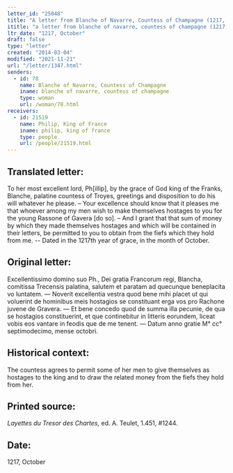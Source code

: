 ```yaml
---
letter_id: "25048"
title: "A letter from Blanche of Navarre, Countess of Champagne (1217, October)"
ititle: "a letter from blanche of navarre, countess of champagne (1217, october)"
ltr_date: "1217, October"
draft: false
type: "letter"
created: "2014-03-04"
modified: "2021-11-21"
url: "/letter/1347.html"
senders:
  - id: 78
    name: Blanche of Navarre, Countess of Champagne
    iname: blanche of navarre, countess of champagne
    type: woman
    url: /woman/78.html
receivers:
  - id: 21519
    name: Philip, King of France
    iname: philip, king of france
    type: people
    url: /people/21519.html
---
```

<h2> Translated letter:</h2>To her most excellent lord, Ph[illip], by the grace of God king of the Franks, Blanche, palatine countess of Troyes, greetings and disposition to do his will whatever he please. – Your excellence should know that it pleases me that whoever among my men wish to make themselves hostages to you for the young Rassone of Gavera [do so].  – And I grant that that sum of money by which they made themselves hostages and which will be contained in their letters, be permitted to you to obtain from the fiefs which they hold from me.  --  Dated in the 1217th year of grace, in the month of October.
<h2 class="mt-4"> Original letter:</h2>Excellentissimo domino suo Ph., Dei gratia Francorum regi, Blancha, comitissa Trecensis palatina, salutem et paratam ad quecunque beneplacita vo luntatem. — Noverit excellentia vestra quod bene mihi placet ut qui voluerint de hominibus meis hostagios se constituant erga vos pro Rachone juvene de Gravera. — Et bene concedo quod de summa illa pecunie, de qua se hostagios constituerint, et que continebitur in litteris eorundem, liceat vobis eos vantare in feodis que de me tenent. — Datum anno gratie M° cc° septimodecimo, mense octobri.




<h2 class="mt-4"> Historical context:</h2>The countess agrees to permit some of her men to give themselves as hostages to the king and to draw the related money from the fiefs they hold from her.
<h2 class="mt-4"> Printed source:</h2><p><em>Layettes du Tresor des Chartes,</em> ed. A. Teulet, 1.451, #1244.</p><h2 class="mt-4"> Date:</h2>1217, October